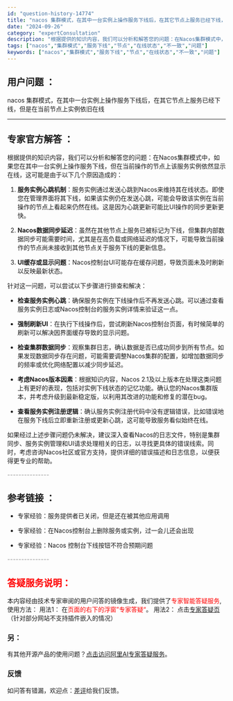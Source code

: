 ```yaml
---
id: "question-history-14774"
title: "nacos 集群模式，在其中一台实例上操作服务下线后，在其它节点上服务已经下线，但是在当前节点上实例依旧在"
date: "2024-09-26"
category: "expertConsultation"
description: "根据提供的知识内容，我们可以分析和解答您的问题：在Nacos集群模式中，如果您在其中一台实例上操作服务下线，但在当前操作的节点上该服务实例依然显示在线，这可能是由于以下几个原因造成的：1. **服务实例心跳机制**：服务实例通过发送心跳到Nacos来维持其在线状态。即使您在管理界面将其下线，如果该实"
tags: ["nacos","集群模式","服务下线","节点","在线状态","不一致","问题"]
keywords: ["nacos","集群模式","服务下线","节点","在线状态","不一致","问题"]
---
```


## 用户问题 ： 
 nacos 集群模式，在其中一台实例上操作服务下线后，在其它节点上服务已经下线，但是在当前节点上实例依旧在线  

---------------
## 专家官方解答 ：

根据提供的知识内容，我们可以分析和解答您的问题：在Nacos集群模式中，如果您在其中一台实例上操作服务下线，但在当前操作的节点上该服务实例依然显示在线，这可能是由于以下几个原因造成的：

1. **服务实例心跳机制**：服务实例通过发送心跳到Nacos来维持其在线状态。即使您在管理界面将其下线，如果该实例仍在发送心跳，可能会导致该实例在当前操作的节点上看起来仍然在线。这是因为心跳更新可能比UI操作的同步更新更快。

2. **Nacos数据同步延迟**：虽然在其他节点上服务已被标记为下线，但集群内部数据同步可能需要时间，尤其是在高负载或网络延迟的情况下，可能导致当前操作的节点尚未接收到其他节点关于服务下线的更新信息。

3. **UI缓存或显示问题**：Nacos控制台UI可能存在缓存问题，导致页面未及时刷新以反映最新状态。

针对这一问题，可以尝试以下步骤进行排查和解决：

- **检查服务实例心跳**：确保服务实例在下线操作后不再发送心跳。可以通过查看服务实例日志或Nacos控制台的服务实例详情来验证这一点。

- **强制刷新UI**：在执行下线操作后，尝试刷新Nacos控制台页面，有时候简单的刷新可以解决因界面缓存导致的显示问题。

- **检查集群数据同步**：观察集群日志，确认数据是否已成功同步到所有节点。如果发现数据同步存在问题，可能需要调整Nacos集群的配置，如增加数据同步的频率或优化网络配置以减少同步延迟。

- **考虑Nacos版本因素**：根据知识内容，Nacos 2.1及以上版本在处理这类问题上有更好的表现，包括对实例下线状态的记忆功能。确认您的Nacos集群版本，并考虑升级到最新稳定版，以利用其改进的功能和修复的潜在bug。

- **查看服务实例注册逻辑**：确认服务实例注册代码中没有逻辑错误，比如错误地在服务下线后立即重新注册或更新心跳，这可能导致服务看似始终在线。

如果经过上述步骤问题仍未解决，建议深入查看Nacos的日志文件，特别是集群同步、服务实例管理和UI请求处理相关的日志，以寻找更具体的错误线索。同时，考虑咨询Nacos社区或官方支持，提供详细的错误描述和日志信息，以便获得更专业的帮助。


<font color="#949494">---------------</font> 


## 参考链接 ：

* 专家经验：服务提供者已关闭，但是还在被其他应用调用 
 
 * 专家经验：在Nacos控制台上删除服务或实例，过一会儿还会出现 
 
 * 专家经验：Nacos 控制台下线按钮不符合预期问题 


 <font color="#949494">---------------</font> 
 


## <font color="#FF0000">答疑服务说明：</font> 

本内容经由技术专家审阅的用户问答的镜像生成，我们提供了<font color="#FF0000">专家智能答疑服务</font>,使用方法：
用法1： 在<font color="#FF0000">页面的右下的浮窗”专家答疑“</font>。
用法2： 点击[专家答疑页](https://answer.opensource.alibaba.com/docs/intro)（针对部分网站不支持插件嵌入的情况）
### 另：


有其他开源产品的使用问题？[点击访问阿里AI专家答疑服务](https://answer.opensource.alibaba.com/docs/intro)。
### 反馈
如问答有错漏，欢迎点：[差评](https://ai.nacos.io/user/feedbackByEnhancerGradePOJOID?enhancerGradePOJOId=14786)给我们反馈。
